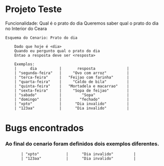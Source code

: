 # Projeto Teste

Funcionalidade: Qual é o prato do dia
    Queremos saber qual o prato do dia no Interior do Ceara

    Esquema do Cenario: Prato do dia

        Dado que hoje é <dia>
        Quando eu pergunto qual o prato do dia
        Entao a resposta deve ser <resposta>

        Exemplos:
        |      dia          |       resposta              |
        | "segunda-feira"   |     "Ovo com arroz"         |
        | "terca-feira"     |   "Feijao com farinha"      |
        | "quarta-feira"    |     "Caldo de bila"         |
        | "quinta-feira"    |   "Mortadela e macarrao"    |
        | "sexta-feira"     |     "Sopa de feijao"        |
        | "sabado"          |         "Sopa"              |
        | "domingo"         |        "fechado"            |
        | "xpto"            |      "Dia invalido"         |
        | "123aa"           |      "Dia invalido"         |

# Bugs encontrados
   ### Ao final do cenario foram definidos dois exemplos diferentes.
           | "xpto"            |      "Dia invalido"         |
           | "123aa"           |      "Dia invalido"         |
